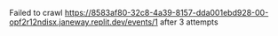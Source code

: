 Failed to crawl https://8583af80-32c8-4a39-8157-dda001ebd928-00-opf2r12ndisx.janeway.replit.dev/events/1 after 3 attempts